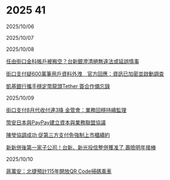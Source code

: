 # 2025 41

2025/10/06

2025/10/07

2025/10/08

[任由街口金科帳戶被搬空？台新銀澄清絕無違法或延誤情事](https://ec.ltn.com.tw/article/breakingnews/5204676)

[街口支付疑600萬筆用戶資料外洩　官方回應：資訊已加密並啟動調查](https://www.scooptw.com/cnews/405034/%E8%A1%97%E5%8F%A3%E6%94%AF%E4%BB%98%E7%96%91600%E8%90%AC%E7%AD%86%E7%94%A8%E6%88%B6%E8%B3%87%E6%96%99%E5%A4%96%E6%B4%A9%E3%80%80%E5%AE%98%E6%96%B9%E5%9B%9E%E6%87%89%EF%BC%9A%E8%B3%87%E8%A8%8A/)

[凱基銀行攜手穩定幣龍頭Tether 簽合作備忘錄](https://www.cna.com.tw/news/afe/202510080104.aspx)

2025/10/09

[街口支付8月代收付連3降 金管會：業務回穩持續監理](https://udn.com/news/story/7239/9060808)

[幣安日本與PayPay建立資本與業務聯盟協議](https://www.ctee.com.tw/news/20251009701672-431201)

[陳瑩協調成功 促第三方支付免強制上市櫃續約](https://www.ctee.com.tw/news/20251009701484-431201)

[新新併後第一家子公司！台新、新光投信整併獲准了 壽險明年接棒](https://udn.com/news/story/7239/9060765)

2025/10/10

[蔣萬安：北捷預計115年開放QR Code掃碼乘車](https://www.cna.com.tw/news/aloc/202510100177.aspx)